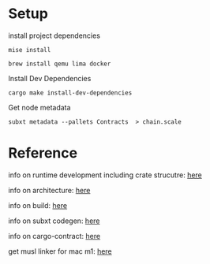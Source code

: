# Setup

install project dependencies
```
mise install
```
```
brew install qemu lima docker
```

Install Dev Dependencies
```
cargo make install-dev-dependencies
```

Get node metadata
```
subxt metadata --pallets Contracts  > chain.scale
```


# Reference
info on runtime development including crate strucutre: [here](https://docs.substrate.io/learn/runtime-development/)

info on architecture: [here](https://docs.substrate.io/learn/architecture/)

info on build: [here](https://docs.substrate.io/build/build-process/)

info on subxt codegen: [here](https://docs.rs/subxt/0.37.0/subxt/book/setup/codegen/index.html)

info on cargo-contract: [here](https://use.ink/cargo-contract-cli/)

get musl linker for mac m1: [here](https://github.com/FiloSottile/homebrew-musl-cross)